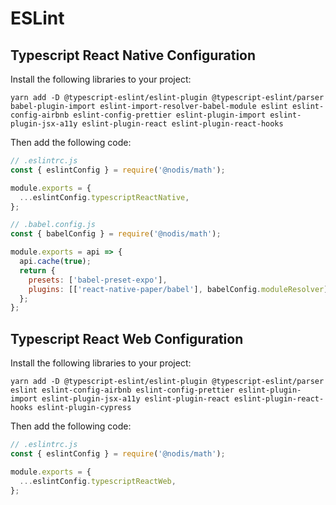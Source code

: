 # ESLint

## Typescript React Native Configuration

Install the following libraries to your project:

```
yarn add -D @typescript-eslint/eslint-plugin @typescript-eslint/parser babel-plugin-import eslint-import-resolver-babel-module eslint eslint-config-airbnb eslint-config-prettier eslint-plugin-import eslint-plugin-jsx-a11y eslint-plugin-react eslint-plugin-react-hooks
```

Then add the following code:

```javascript
// .eslintrc.js
const { eslintConfig } = require('@nodis/math');

module.exports = {
  ...eslintConfig.typescriptReactNative,
};
```

```javascript
// .babel.config.js
const { babelConfig } = require('@nodis/math');

module.exports = api => {
  api.cache(true);
  return {
    presets: ['babel-preset-expo'],
    plugins: [['react-native-paper/babel'], babelConfig.moduleResolver],
  };
};
```

## Typescript React Web Configuration

Install the following libraries to your project:

```
yarn add -D @typescript-eslint/eslint-plugin @typescript-eslint/parser eslint eslint-config-airbnb eslint-config-prettier eslint-plugin-import eslint-plugin-jsx-a11y eslint-plugin-react eslint-plugin-react-hooks eslint-plugin-cypress
```

Then add the following code:

```javascript
// .eslintrc.js
const { eslintConfig } = require('@nodis/math');

module.exports = {
  ...eslintConfig.typescriptReactWeb,
};
```
